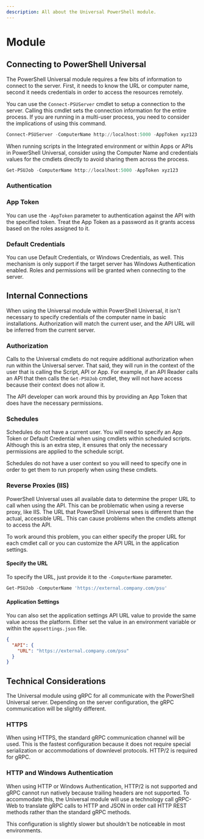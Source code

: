 ```yaml
---
description: All about the Universal PowerShell module.
---
```


# Module

## Connecting to PowerShell Universal

The PowerShell Universal module requires a few bits of information to connect to the server. First, it needs to know the URL or computer name, second it needs credentials in order to access the resources remotely.&#x20;

You can use the `Connect-PSUServer` cmdlet to setup a connection to the server. Calling this cmdlet sets the connection information for the entire process. If you are running in a multi-user process, you need to consider the implications of using this command.&#x20;

```powershell
Connect-PSUServer -ComputerName http://localhost:5000 -AppToken xyz123
```

When running scripts in the Integrated environment or within Apps or APIs in PowerShell Universal, consider using the Computer Name and credentials values for the cmdlets directly to avoid sharing them across the process.

```powershell
Get-PSUJob -ComputerName http://localhost:5000 -AppToken xyz123
```

### Authentication

### App Token

You can use the `-AppToken` parameter to authentication against the API with the specified token.  Treat the App Token as a password as it grants access based on the roles assigned to it.&#x20;

### Default Credentials&#x20;

You can use Default Credentials, or Windows Credentials, as well. This mechanism is only support if the target server has Windows Authentication enabled. Roles and permissions will be granted when connecting to the server.&#x20;

## Internal Connections

When using the Universal module within PowerShell Universal, it isn't necessary to specify credentials of the computer name in basic installations. Authorization will match the current user, and the API URL will be inferred from the current server.&#x20;

### Authorization

Calls to the Universal cmdlets do not require additional authorization when run within the Universal server. That said, they will run in the context of the user that is calling the Script, API or App. For example, if an API Reader calls an API that then calls the `Get-PSUJob` cmdlet, they will not have access because their context does not allow it.&#x20;

The API developer can work around this by providing an App Token that does have the necessary permissions.&#x20;

### Schedules

Schedules do not have a current user. You will need to specify an App Token or Default Credential when using cmdlets within scheduled scripts. Although this is an extra step, it ensures that only the necessary permissions are applied to the schedule script.&#x20;

Schedules do not have a user context so you will need to specify one in order to get them to run properly when using these cmdlets.&#x20;

### Reverse Proxies (IIS)

PowerShell Universal uses all available data to determine the proper URL to call when using the API. This can be problematic when using a reverse proxy, like IIS. The URL that PowerShell Universal sees is different than the actual, accessible URL. This can cause problems when the cmdlets attempt to access the API.&#x20;

To work around this problem, you can either specify the proper URL for each cmdlet call or you can customize the API URL in the application settings.&#x20;

#### Specify the URL

To specify the URL, just provide it to the `-ComputerName` parameter.&#x20;

```powershell
Get-PSUJob -ComputerName 'https://external.company.com/psu'
```

#### Application Settings

You can also set the application settings API URL value to provide the same value across the platform. Either set the value in an environment variable or within the `appsettings.json` file.&#x20;

```json
{
  "API": {
    "URL": "https://external.company.com/psu"
  }
}
```

## Technical Considerations

The Universal module using gRPC for all communicate with the PowerShell Universal server. Depending on the server configuration, the gRPC communication will be slightly different.&#x20;

### HTTPS

When using HTTPS, the standard gRPC communication channel will be used. This is the fastest configuration because it does not require special serialization or accommodations of downlevel protocols. HTTP/2 is required for gRPC.&#x20;

### HTTP and Windows Authentication

When using HTTP or Windows Authentication, HTTP/2 is not supported and gRPC cannot run natively because trailing headers are not supported. To accommodate this, the Universal module will use a technology call gRPC-Web to translate gRPC calls to HTTP and JSON in order call HTTP REST methods rather than the standard gRPC methods. &#x20;

This configuration is slightly slower but shouldn't be noticeable in most environments.&#x20;
